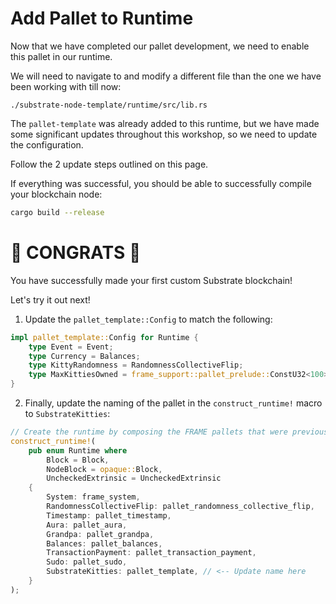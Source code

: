 # Add Pallet to Runtime

Now that we have completed our pallet development, we need to enable this pallet in our runtime.

We will need to navigate to and modify a different file than the one we have been working with till now:

```
./substrate-node-template/runtime/src/lib.rs
```

The `pallet-template` was already added to this runtime, but we have made some significant updates throughout this workshop, so we need to update the configuration.

Follow the 2 update steps outlined on this page.

If everything was successful, you should be able to successfully compile your blockchain node:

```bash
cargo build --release
```

# 🎉 CONGRATS 🎉

You have successfully made your first custom Substrate blockchain!

Let's try it out next!

<!-- slide:break -->

1. Update the `pallet_template::Config` to match the following:

```rust
impl pallet_template::Config for Runtime {
	type Event = Event;
	type Currency = Balances;
	type KittyRandomness = RandomnessCollectiveFlip;
	type MaxKittiesOwned = frame_support::pallet_prelude::ConstU32<100>;
}
```

2. Finally, update the naming of the pallet in the `construct_runtime!` macro to `SubstrateKitties`:

```rust
// Create the runtime by composing the FRAME pallets that were previously configured.
construct_runtime!(
	pub enum Runtime where
		Block = Block,
		NodeBlock = opaque::Block,
		UncheckedExtrinsic = UncheckedExtrinsic
	{
		System: frame_system,
		RandomnessCollectiveFlip: pallet_randomness_collective_flip,
		Timestamp: pallet_timestamp,
		Aura: pallet_aura,
		Grandpa: pallet_grandpa,
		Balances: pallet_balances,
		TransactionPayment: pallet_transaction_payment,
		Sudo: pallet_sudo,
		SubstrateKitties: pallet_template, // <-- Update name here
	}
);
```
